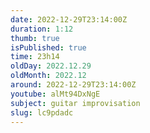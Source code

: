 ```yaml
---
date: 2022-12-29T23:14:00Z
duration: 1:12
thumb: true
isPublished: true
time: 23h14
oldDay: 2022.12.29
oldMonth: 2022.12
around: 2022-12-29T23:14:00Z
youtube: alMt94DxNgE
subject: guitar improvisation
slug: lc9pdadc
---
```


